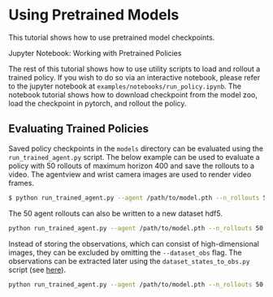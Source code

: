 # Using Pretrained Models

This tutorial shows how to use pretrained model checkpoints.

<div class="admonition tip">
<p class="admonition-title">Jupyter Notebook: Working with Pretrained Policies</p>

The rest of this tutorial shows how to use utility scripts to load and rollout a trained policy. If you wish to do so via an interactive notebook, please refer to the jupyter notebook at `examples/notebooks/run_policy.ipynb`. The notebook tutorial shows how to download checkpoint from the model zoo, load the checkpoint in pytorch, and rollout the policy. 

</div>

## Evaluating Trained Policies

Saved policy checkpoints in the `models` directory can be evaluated using the `run_trained_agent.py` script. The below example can be used to evaluate a policy with 50 rollouts of maximum horizon 400 and save the rollouts to a video. The agentview and wrist camera images are used to render video frames.

```sh
$ python run_trained_agent.py --agent /path/to/model.pth --n_rollouts 50 --horizon 400 --seed 0 --video_path /path/to/output.mp4 --camera_names agentview robot0_eye_in_hand 
```

The 50 agent rollouts can also be written to a new dataset hdf5.

```sh
python run_trained_agent.py --agent /path/to/model.pth --n_rollouts 50 --horizon 400 --seed 0 --dataset_path /path/to/output.hdf5 --dataset_obs 
```

Instead of storing the observations, which can consist of high-dimensional images, they can be excluded by omitting the `--dataset_obs` flag. The observations can be extracted later using the `dataset_states_to_obs.py` script (see [here](../datasets/robosuite.html#extracting-observations-from-mujoco-states)).

```sh
python run_trained_agent.py --agent /path/to/model.pth --n_rollouts 50 --horizon 400 --seed 0 --dataset_path /path/to/output.hdf5
```
